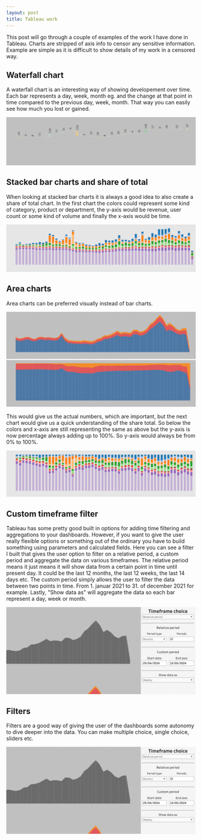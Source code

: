 ```yaml
---
layout: post
title: Tableau work
---
```

<!--<img src="/images/fulls/01.jpg" class="fit image">-->
This post will go through a couple of examples of the work I have done in Tableau. Charts are stripped of axis info to censor any sensitive information. Example are simple as it is difficult to show details of my work in a censored way.

## Waterfall chart

A waterfall chart is an interesting way of showing developement over time. Each bar represents a day, week, month eg. and the change at that point in time compared to the previous day, week, month. That way you can easily see how much you lost or gained.

<img src="/images/Tableau/Waterfall.png" alt="Waterfall Chart" class="fit image">

## Stacked bar charts and share of total

When looking at stacked bar charts it is always a good idea to also create a share of total chart.
In the first chart the colors could represent some kind of category, product or department, the y-axis would be revenue, user count or some kind of volume and finally the x-axis would be time.

<img src="/images/Tableau/bars_clean.png" alt="Stacked Bar Charts" class="fit image">

## Area charts

Area charts can be preferred visually instead of bar charts.

<img src="/images/Tableau/area_clean.png" alt="Area Chart" class="fit image">

<img src="/images/Tableau/area_100_clean.png" alt="100% Area Chart" class="fit image">

This would give us the actual numbers, which are important, but the next chart would give us a quick understanding of the share total.
So below the colors and x-axis are still representing the same as above but the y-axis is now percentage always adding up to 100%. So y-axis would always be from 0% to 100%.

<img src="/images/Tableau/100.png" alt="Percentage Area Chart" class="fit image">

## Custom timeframe filter

Tableau has some pretty good built in options for adding time filtering and aggregations to your dashboards. However, if you want to give the user really flexible options or something out of the ordinary you have to build something using parameters and calculated fields.
Here you can see a filter I built that gives the user option to filter on a relative period, a custom period and aggregate the data on various timeframes.
The relative period means it just means it will show data from a certain point in time until present day. It could be the last 12 months, the last 12 weeks, the last 14 days etc.
The custom period simply allows the user to filter the data between two points in time. From 1. januar 2021 to 31. of december 2021 for example.
Lastly, "Show data as" will aggregate the data so each bar represent a day, week or month.

<img src="/images/Tableau/Timeframe.png" alt="Custom Timeframe Filter" class="fit image">

## Filters

Filters are a good way of giving the user of the dashboards some autonomy to dive deeper into the data. You can make multiple choice, single choice, sliders etc.

<img src="/images/Tableau/Timeframe.png" alt="Filters" class="fit image">
